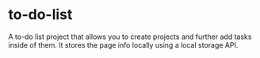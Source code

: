 # to-do-list
A to-do list project that allows you to create projects and further add tasks inside of them. It stores the page info locally using a local storage API.
